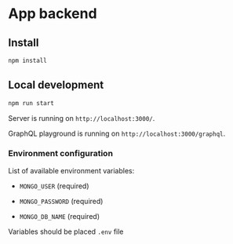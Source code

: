 # App backend

## Install

```bash
npm install
```

## Local development

```bash
npm run start
```

Server is running on `http://localhost:3000/`.

GraphQL playground is running on `http://localhost:3000/graphql`.

### Environment configuration

List of available environment variables:

- `MONGO_USER` (required)

- `MONGO_PASSWORD` (required)

- `MONGO_DB_NAME` (required)

Variables should be placed `.env` file
